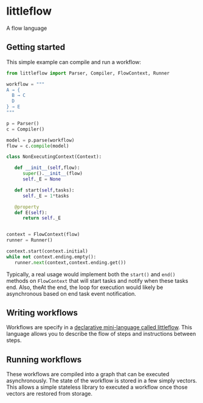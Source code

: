 # littleflow

A flow language

## Getting started

This simple example can compile and run a workflow:

```python
from littleflow import Parser, Compiler, FlowContext, Runner

workflow = """
A → {
  B → C
  D
} → E
"""

p = Parser()
c = Compiler()

model = p.parse(workflow)
flow = c.compile(model)

class NonExecutingContext(Context):

   def __init__(self,flow):
      super().__init__(flow)
      self._E = None

   def start(self,tasks):
      self._E = 1*tasks

   @property
   def E(self):
      return self._E


context = FlowContext(flow)
runner = Runner()

context.start(context.initial)
while not context.ending.empty():
   runner.next(context,context.ending.get())
```

Typically, a real usage would implement both the `start()` and `end()` methods
on `FlowContext` that will start tasks and notify when these tasks end. Also, theAt the end,
the loop for execution would likely be asynchronous based on end task event
notification.

## Writing workflows

Workflows are specify in a [declarative mini-language called littleflow](littleflow.md). This
language allows you to describe the flow of steps and instructions between steps.

## Running workflows

These workflows are compiled into a graph that can be executed asynchronously. The
state of the workflow is stored in a few simply vectors. This allows a simple
stateless library to executed a workflow once those vectors are restored from
storage.
